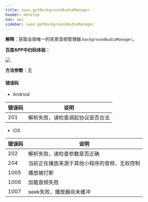 ```yaml
---
title: swan.getBackgroundAudioManager
header: develop
nav: api
sidebar: swan.getBackgroundAudioManager
---
```





**解释**：获取全局唯一的背景音频管理器 `backgroundAudioManager`。

**百度APP中扫码体验：**

<img src="https://b.bdstatic.com/miniapp/assets/images/doc_demo/getBackgroundAudioManager.png"  class="demo-qrcode-image" />

**方法参数**：无

#### 错误码

* Andriod

|错误码|说明|
|--|--|
|201|解析失败，请检查调起协议是否合法 |

* iOS

|错误码|说明|
|--|--|
|202  |解析失败，请检查参数是否正确|
|204|当前正在播放来源于其他小程序的音频，无权控制|
|1005|播放被打断|
|1006|加载音频失败|
|1007|seek失败，播放器尚未缓冲|

 
